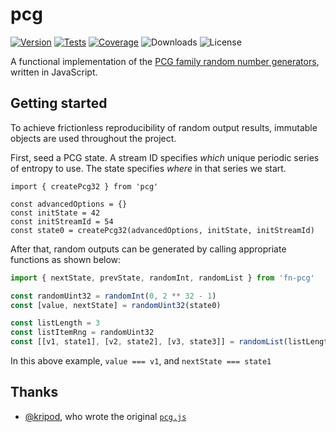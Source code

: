 # pcg

[![Version](https://img.shields.io/npm/v/pcg.svg)](https://www.npmjs.com/package/pcg)
[![Tests](https://github.com/philihp/pcg/actions/workflows/tests.yml/badge.svg)](https://github.com/philihp/pcg/actions/workflows/tests.yml)
[![Coverage](https://coveralls.io/repos/github/philihp/pcg/badge.svg?branch=main)](https://coveralls.io/github/philihp/pcg?branch=main)
![Downloads](https://img.shields.io/npm/dt/pcg)
![License](https://img.shields.io/npm/l/pcg)

A functional implementation of the [PCG family random number generators](), written in JavaScript.

[PCG family random number generators]: http://pcg-random.org

## Getting started

To achieve frictionless reproducibility of random output results, immutable objects are used throughout the project.

First, seed a PCG state. A stream ID specifies _which_ unique periodic series of entropy to use. The state specifies _where_ in that series we start.

```
import { createPcg32 } from 'pcg'

const advancedOptions = {}
const initState = 42
const initStreamId = 54
const state0 = createPcg32(advancedOptions, initState, initStreamId)
```

After that, random outputs can be generated by calling appropriate functions as shown below:

```js
import { nextState, prevState, randomInt, randomList } from 'fn-pcg'

const randomUint32 = randomInt(0, 2 ** 32 - 1)
const [value, nextState] = randomUint32(state0)

const listLength = 3
const listItemRng = randomUint32
const [[v1, state1], [v2, state2], [v3, state3]] = randomList(listLength, listItemRng, state0)
```

In this above example, `value === v1`, and `nextState === state1`

## Thanks

- [@kripod](https://github.com/kripod/), who wrote the original [`pcg.js`](https://github.com/kripod/pcg.js)
